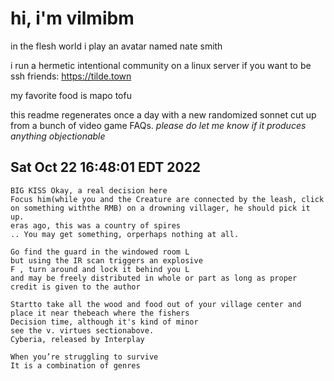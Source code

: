 # hi, i'm vilmibm

in the flesh world i play an avatar named nate smith

i run a hermetic intentional community on a linux server if you want to be ssh friends: https://tilde.town

my favorite food is mapo tofu

this readme regenerates once a day with a new randomized sonnet cut up from a bunch of video game FAQs.
_please do let me know if it produces anything objectionable_

## Sat Oct 22 16:48:01 EDT 2022

    BIG KISS Okay, a real decision here
    Focus him(while you and the Creature are connected by the leash, click on something withthe RMB) on a drowning villager, he should pick it up.
    eras ago, this was a country of spires
    .. You may get something, orperhaps nothing at all.
    
    Go find the guard in the windowed room L
    but using the IR scan triggers an explosive
    F , turn around and lock it behind you L
    and may be freely distributed in whole or part as long as proper credit is given to the author
    
    Startto take all the wood and food out of your village center and place it near thebeach where the fishers
    Decision time, although it's kind of minor
    see the v. virtues sectionabove.
    Cyberia, released by Interplay
    
    When you’re struggling to survive
    It is a combination of genres
